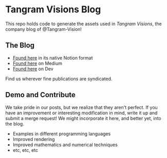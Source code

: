 # Tangram Visions Blog

This repo holds code to generate the assets used in _Tangram Visions_, the company blog of @Tangram-Vision!

## The Blog

- [Found here](https://www.notion.so/tangramvision/1be613c9fd654f39a42782ea1986cdea?v=f2331bd9e64d4df0bb6ddd0a1d2d4ef4) in its native Notion format
- [Found here](https://medium.com/tangram-visions) on Medium
- [Found here](https://dev.to/tangramvision) on Dev

Find us wherever fine publications are syndicated. 

## Demo and Contribute

We take pride in our posts, but we realize that they aren't perfect. If you have an improvement or interesting modification in mind, write it up and submit a merge request! We might incorporate it here, and better yet, into the blog. 

- Examples in different programming languages
- Improved rendering 
- Improved mathematics and numerical techniques
- etc, etc, etc

